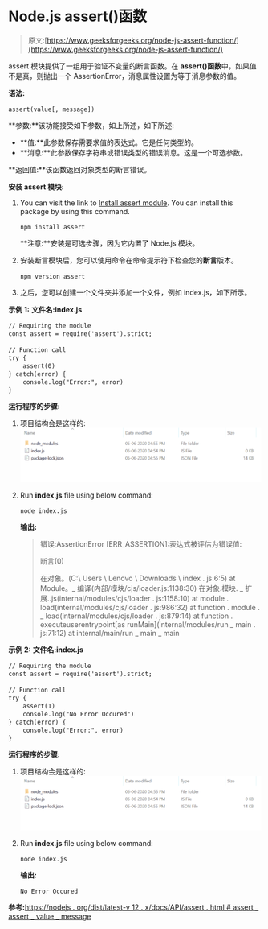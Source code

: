 # Node.js assert()函数

> 原文:[https://www.geeksforgeeks.org/node-js-assert-function/](https://www.geeksforgeeks.org/node-js-assert-function/)

assert 模块提供了一组用于验证不变量的断言函数。在 **assert()函数**中，如果值不是真，则抛出一个 AssertionError，消息属性设置为等于消息参数的值。

**语法:**

```
assert(value[, message])
```

**参数:**该功能接受如下参数，如上所述，如下所述:

*   **值:**此参数保存需要求值的表达式。它是任何类型的。
*   **消息:**此参数保存字符串或错误类型的错误消息。这是一个可选参数。

**返回值:**该函数返回对象类型的断言错误。

**安装 assert 模块:**

1.  You can visit the link to [Install assert module](https://www.npmjs.com/package/assert). You can install this package by using this command.

    ```
    npm install assert
    ```

    **注意:**安装是可选步骤，因为它内置了 Node.js 模块。

2.  安装断言模块后，您可以使用命令在命令提示符下检查您的**断言**版本。

    ```
    npm version assert
    ```

3.  之后，您可以创建一个文件夹并添加一个文件，例如 index.js，如下所示。

**示例 1:** **文件名:index.js**

```
// Requiring the module
const assert = require('assert').strict;

// Function call
try {
    assert(0)
} catch(error) {
    console.log("Error:", error)
}
```

**运行程序的步骤:**

1.  项目结构会是这样的:
    ![](img/3209d9b4369c180282a34be8070d7d6e.png)
2.  Run **index.js** file using below command:

    ```
    node index.js
    ```

    **输出:**

    > 错误:AssertionError [ERR_ASSERTION]:表达式被评估为错误值:
    > 
    > 断言(0)
    > 
    > 在对象。<anonymous>(C:\ Users \ Lenovo \ Downloads \ index . js:6:5)
    > at Module。_ 编译(内部/模块/cjs/loader.js:1138:30)
    > 在对象.模块. _ 扩展..js(internal/modules/cjs/loader . js:1158:10)
    > at module . load(internal/modules/cjs/loader . js:986:32)
    > at function . module . _ load(internal/modules/cjs/loader . js:879:14)
    > at function . executeuserentrypoint[as runMain](internal/modules/run _ main . js:71:12)
    > at internal/main/run _ main _ main</anonymous>

**示例 2:** **文件名:index.js**

```
// Requiring the module
const assert = require('assert').strict;

// Function call
try {
    assert(1)
    console.log("No Error Occured")
} catch(error) {
    console.log("Error:", error)
}
```

**运行程序的步骤:**

1.  项目结构会是这样的:
    ![](img/3209d9b4369c180282a34be8070d7d6e.png)
2.  Run **index.js** file using below command:

    ```
    node index.js
    ```

    **输出:**

    ```
    No Error Occured

    ```

**参考:**[https://nodejs . org/dist/latest-v 12 . x/docs/API/assert . html # assert _ assert _ value _ message](https://nodejs.org/dist/latest-v12.x/docs/api/assert.html#assert_assert_value_message)